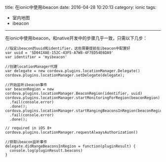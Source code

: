 title: 在ionic中使用ibeacon
date: 2016-04-28 10:20:13
category: ionic
tags:
  - 室内地图
  - ibeacon
---
在ionic中使用ibeacon，和native开发中的步骤几乎一致，只需以下几步：
```
//指定ibeacon的uuid和identifier，这些需要提前在ibeacon中配置好
var uuid = 'SD041XAE-152C-43F5-A7W8-4F7ED54E6DA9'
var identifier = 'myibeacon'

//创建locationManager代理
var delegate = new cordova.plugins.locationManager.Delegate()
cordova.plugins.locationManager.setDelegate(delegate);

//开始监听ibeacon事件
var beaconRegion = new cordova.plugins.locationManager.BeaconRegion(identifier, uuid)
cordova.plugins.locationManager.startMonitoringForRegion(beaconRegion)
  .fail(console.error)
  .done();
cordova.plugins.locationManager.startRangingBeaconsInRegion(beaconRegion)
  .fail(console.error)
  .done();

// required in iOS 8+
cordova.plugins.locationManager.requestAlwaysAuthorization()

//获取ibeacon监听事件
delegate.didRangeBeaconsInRegion = function(pluginResult) {
  console.log(pluginResult.beacons)
}
```
